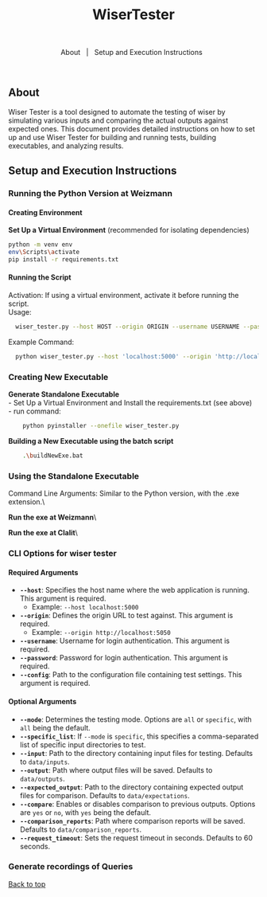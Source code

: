 <div align="center" id="top"> 
  <h1 align="center">WiserTester</h1>
  &#xa0;

</div>

<p align="center">
  <a>About</a> &#xa0; | &#xa0; 
  <a>Setup and Execution Instructions</a> &#xa0;
</p>

<br>

##  About ##

Wiser Tester is a tool designed to automate the testing of wiser by simulating various inputs and comparing the actual outputs against expected ones. This document provides detailed instructions on how to set up and use Wiser Tester for building and running tests, building executables, and analyzing results.

## Setup and Execution Instructions ##

### Running the Python Version at Weizmann 

#### Creating Environment
 **Set Up a Virtual Environment** (recommended for isolating dependencies)
   ```bash
   python -m venv env
   env\Scripts\activate
   pip install -r requirements.txt
  ```
#### Running the Script
  Activation: If using a virtual environment, activate it before running the script.\
  Usage:
  ```bash
    wiser_tester.py --host HOST --origin ORIGIN --username USERNAME --password PASSWORD --config CONFIG_FILE_PATH [options]
  ```
  Example Command:
  ```bash
    python wiser_tester.py --host 'localhost:5000' --origin 'http://localhost:5050' --username maya --password mayah --config config.json\
  ```

### Creating New Executable
  **Generate Standalone Executable** \
    - Set Up a Virtual Environment and Install the requirements.txt  (see above)\
    - run command:
  ```bash
      python pyinstaller --onefile wiser_tester.py
  ```
  **Building a New Executable using the batch script**
  ```bash
      .\buildNewExe.bat
  ```


### Using the Standalone Executable
  Command Line Arguments: Similar to the Python version, with the .exe extension.\

  **Run the exe at Weizmann**\

  **Run the exe at Clalit**\


### CLI Options for wiser tester
#### Required Arguments

- **`--host`**: Specifies the host name where the web application is running. This argument is required.
  - Example: `--host localhost:5000`
- **`--origin`**: Defines the origin URL to test against. This argument is required.
  - Example: `--origin http://localhost:5050`
- **`--username`**: Username for login authentication. This argument is required.
- **`--password`**: Password for login authentication. This argument is required.
- **`--config`**: Path to the configuration file containing test settings. This argument is required.

#### Optional Arguments

- **`--mode`**: Determines the testing mode. Options are `all` or `specific`, with `all` being the default.
- **`--specific_list`**: If `--mode` is `specific`, this specifies a comma-separated list of specific input directories to test.
- **`--input`**: Path to the directory containing input files for testing. Defaults to `data/inputs`.
- **`--output`**: Path where output files will be saved. Defaults to `data/outputs`.
- **`--expected_output`**: Path to the directory containing expected output files for comparison. Defaults to `data/expectations`.
- **`--compare`**: Enables or disables comparison to previous outputs. Options are `yes` or `no`, with `yes` being the default.
- **`--comparison_reports`**: Path where comparison reports will be saved. Defaults to `data/comparison_reports`.
- **`--request_timeout`**: Sets the request timeout in seconds. Defaults to 60 seconds.


### Generate recordings of Queries


<a href="#top">Back to top</a>
